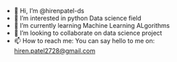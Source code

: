 - 👋 Hi, I’m @hirenpatel-ds
- 👀 I’m interested in python Data science field
- 🌱 I’m currently learning Machine Learning ALgorithms
- 💞️ I’m looking to collaborate on data science project
- 📫 How to reach me: You can say hello to me on: hiren.patel2728@gmail.com

<!---
hirenpatel-ds/hirenpatel-ds is a ✨ special ✨ repository because its `README.md` (this file) appears on your GitHub profile.
You can click the Preview link to take a look at your changes.
--->
